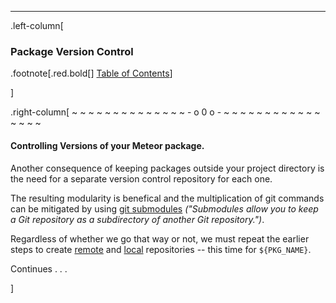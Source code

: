 ---
.left-column[
  ### Package Version Control
.footnote[.red.bold[] [Table of Contents](./)] 
<!-- H -->]
.right-column[
~ ~ ~ ~ ~ ~ ~ ~ ~ ~ ~ ~ ~ ~ - o 0 o - ~ ~ ~ ~ ~ ~ ~ ~ ~ ~ ~ ~ ~ ~ ~ ~

#### Controlling Versions of your Meteor package.

Another consequence of keeping packages outside your project directory is the need for a separate version control repository for each one.

The resulting modularity is benefical and the multiplication of git commands can be mitigated by using <a href="https://git-scm.com/book/en/v2/Git-Tools-Submodules" target="_blank">git submodules</a> *("Submodules allow you to keep a Git repository as a subdirectory of another Git repository.")*.

Regardless of whether we go that way or not, we must repeat the earlier steps to create [remote](#CreateRemoteGitHubRepository) and [local](#CreateLocalGitHubRepository) repositories -- this time for ```${PKG_NAME}```.

Continues . . . 
<!-- B -->
]

